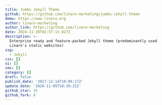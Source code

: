 ```yaml
---
title: Jumbo Jekyll Theme
github: https://github.com/linaro-marketing/jumbo-jekyll-theme
demo: https://www.linaro.org
author: linaro-marketing
author_link: https://github.com/linaro-marketing
date: 2024-11-28T02:57:13.027Z
description: >-
  Enterprise ready and feature-packed Jekyll theme (predominantly used across
  Linaro's static websites)
ssg:
  - Jekyll
css: []
ui: []
cms: []
category: []
draft: false
publish_date: '2017-12-14T10:09:17Z'
update_date: '2020-11-05T10:39:22Z'
github_star: 35
github_fork: 8
---
```

